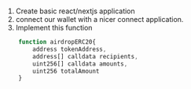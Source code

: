 ```HOW TO PROCEED
```
1. Create basic react/nextjs application
2. connect our wallet with a nicer connect application.
3. Implement this function
   
```JavaScript
    function airdropERC20{
        address tokenAddress,
        address[] calldata recipients,
        uint256[] calldata amounts,
        uint256 totalAmount
    }   
```
